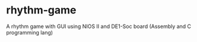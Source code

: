 # rhythm-game
A rhythm game with GUI using NIOS II and DE1-Soc board (Assembly and C programming lang)
